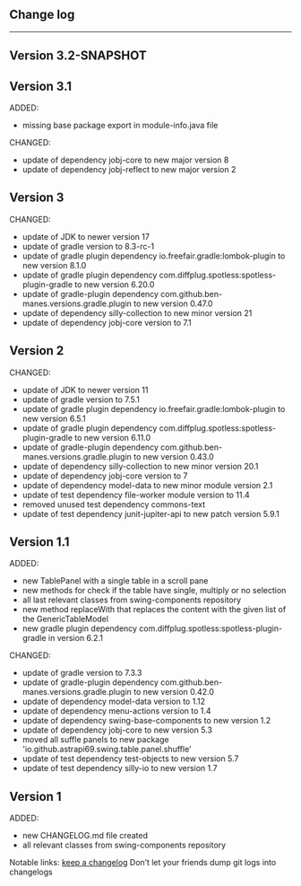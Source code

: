 ## Change log
----------------------

Version 3.2-SNAPSHOT
-------------

Version 3.1
-------------

ADDED:

- missing base package export in module-info.java file

CHANGED:

- update of dependency jobj-core to new major version 8
- update of dependency jobj-reflect to new major version 2

Version 3
-------------

CHANGED:

- update of JDK to newer version 17
- update of gradle version to 8.3-rc-1
- update of gradle plugin dependency io.freefair.gradle:lombok-plugin to new version 8.1.0
- update of gradle plugin dependency com.diffplug.spotless:spotless-plugin-gradle to new version 6.20.0
- update of gradle-plugin dependency com.github.ben-manes.versions.gradle.plugin to new version 0.47.0
- update of dependency silly-collection to new minor version 21
- update of dependency jobj-core version to 7.1

Version 2
-------------

CHANGED:

- update of JDK to newer version 11
- update of gradle version to 7.5.1
- update of gradle plugin dependency io.freefair.gradle:lombok-plugin to new version 6.5.1
- update of gradle plugin dependency com.diffplug.spotless:spotless-plugin-gradle to new version 6.11.0
- update of gradle-plugin dependency com.github.ben-manes.versions.gradle.plugin to new version 0.43.0
- update of dependency silly-collection to new minor version 20.1
- update of dependency jobj-core version to 7
- update of dependency model-data to new minor module version 2.1
- update of test dependency file-worker module version to 11.4
- removed unused test dependency commons-text
- update of test dependency junit-jupiter-api to new patch version 5.9.1

Version 1.1
-------------

ADDED:

- new TablePanel with a single table in a scroll pane
- new methods for check if the table have single, multiply or no selection
- all last relevant classes from swing-components repository
- new method replaceWith that replaces the content with the given list of the GenericTableModel
- new gradle plugin dependency com.diffplug.spotless:spotless-plugin-gradle in version 6.2.1

CHANGED:

- update of gradle version to 7.3.3
- update of gradle-plugin dependency com.github.ben-manes.versions.gradle.plugin to new version 0.42.0
- update of dependency model-data version to 1.12
- update of dependency menu-actions version to 1.4
- update of dependency swing-base-components to new version 1.2
- update of dependency jobj-core to new version 5.3
- moved all suffle panels to new package 'io.github.astrapi69.swing.table.panel.shuffle'
- update of test dependency test-objects to new version 5.7
- update of test dependency silly-io to new version 1.7

Version 1
-------------

ADDED:

- new CHANGELOG.md file created
- all relevant classes from swing-components repository

Notable links:
[keep a changelog](http://keepachangelog.com/en/1.0.0/) Don’t let your friends dump git logs into changelogs
